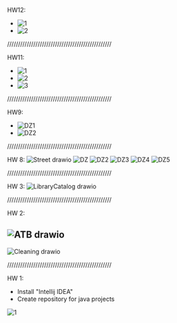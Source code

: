 HW12:
  - ![1](https://github.com/user-attachments/assets/375c758d-3283-4b76-b3c3-bbd40c634809)
  - ![2](https://github.com/user-attachments/assets/3410fca4-415b-429a-b355-4c0d7e9a39e5)

////////////////////////////////////////////////

HW11:
  - ![1](https://github.com/user-attachments/assets/83477264-6929-453f-ad3b-ca9a50d1ae86)
  - ![2](https://github.com/user-attachments/assets/921dc45b-b770-40eb-bf09-72cde4980903)
  - ![3](https://github.com/user-attachments/assets/0e7f624e-94c6-40e7-b5d7-72d61b014b1c)

////////////////////////////////////////////////

HW9:
  - ![DZ1](https://github.com/user-attachments/assets/94787795-1a87-4dfa-9f2d-3dd461e59c01)
  - ![DZ2](https://github.com/user-attachments/assets/134eccb6-1be2-4534-90d2-a7e61e5327d5)

////////////////////////////////////////////////

HW 8:
![Street drawio](https://github.com/user-attachments/assets/73c76460-d961-4993-897c-06c044eb35e5)
![DZ](https://github.com/user-attachments/assets/f5c23b81-08c7-4e6a-aeff-98d4b536c6e0)
![DZ2](https://github.com/user-attachments/assets/1c424831-4d4d-433d-988d-7c1768721026)
![DZ3](https://github.com/user-attachments/assets/9e4d892d-f5ab-4c56-a274-c8785d040fed)
![DZ4](https://github.com/user-attachments/assets/f82655b7-6430-4101-bd6a-e62f77b80116)
![DZ5](https://github.com/user-attachments/assets/0a0361a2-c6f3-4def-8a9c-78e18d36cc85)

////////////////////////////////////////////////

HW 3:
![LibraryCatalog drawio](https://github.com/user-attachments/assets/19159154-a1a6-4377-838f-dd621ae89bc1)

////////////////////////////////////////////////

HW 2:

![ATB drawio](https://github.com/user-attachments/assets/d66bf462-0036-42f5-a546-759dc23e085d)
------------------------------------------------
![Cleaning drawio](https://github.com/user-attachments/assets/52ce4dd9-aee2-4728-9689-2eb87170ab35)

////////////////////////////////////////////////

HW 1:
  - Install "Intellij IDEA"
  - Create repository for java projects

![1](https://github.com/user-attachments/assets/d9cb2724-4ff3-431e-896f-e9163a2dfebf)

